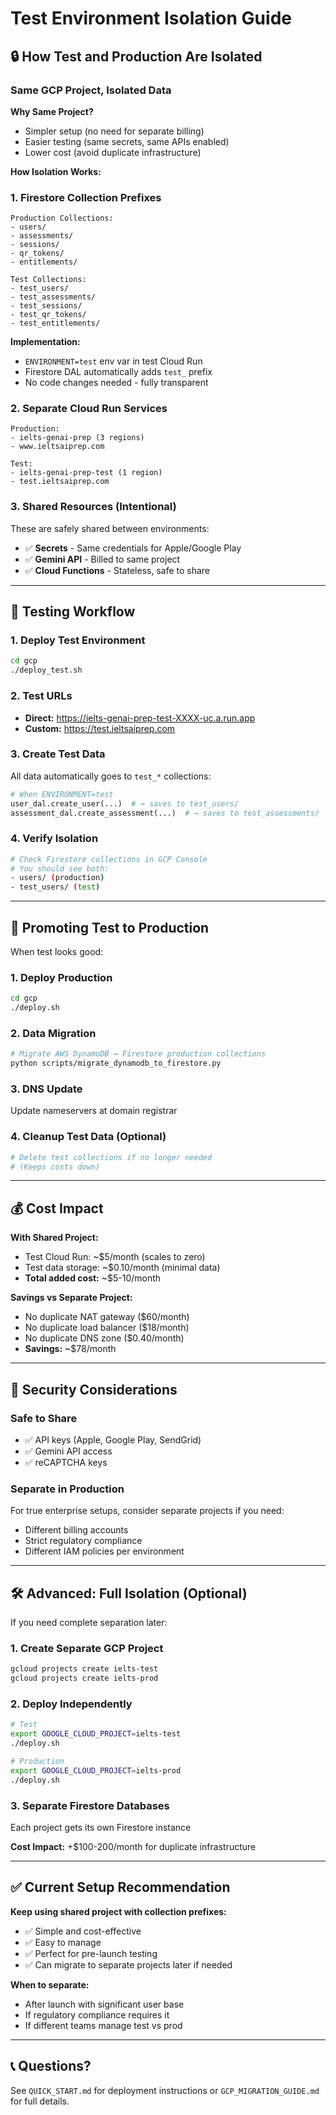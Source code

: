 # Test Environment Isolation Guide

## 🔒 How Test and Production Are Isolated

### Same GCP Project, Isolated Data

**Why Same Project?**
- Simpler setup (no need for separate billing)
- Easier testing (same secrets, same APIs enabled)
- Lower cost (avoid duplicate infrastructure)

**How Isolation Works:**

### 1. **Firestore Collection Prefixes**

```
Production Collections:
- users/
- assessments/
- sessions/
- qr_tokens/
- entitlements/

Test Collections:
- test_users/
- test_assessments/
- test_sessions/
- test_qr_tokens/
- test_entitlements/
```

**Implementation:**
- `ENVIRONMENT=test` env var in test Cloud Run
- Firestore DAL automatically adds `test_` prefix
- No code changes needed - fully transparent

### 2. **Separate Cloud Run Services**

```
Production:
- ielts-genai-prep (3 regions)
- www.ieltsaiprep.com

Test:
- ielts-genai-prep-test (1 region)
- test.ieltsaiprep.com
```

### 3. **Shared Resources (Intentional)**

These are safely shared between environments:
- ✅ **Secrets** - Same credentials for Apple/Google Play
- ✅ **Gemini API** - Billed to same project
- ✅ **Cloud Functions** - Stateless, safe to share

---

## 🧪 Testing Workflow

### 1. Deploy Test Environment
```bash
cd gcp
./deploy_test.sh
```

### 2. Test URLs
- **Direct:** https://ielts-genai-prep-test-XXXX-uc.a.run.app
- **Custom:** https://test.ieltsaiprep.com

### 3. Create Test Data
All data automatically goes to `test_*` collections:
```python
# When ENVIRONMENT=test
user_dal.create_user(...)  # → saves to test_users/
assessment_dal.create_assessment(...)  # → saves to test_assessments/
```

### 4. Verify Isolation
```bash
# Check Firestore collections in GCP Console
# You should see both:
- users/ (production)
- test_users/ (test)
```

---

## 🚀 Promoting Test to Production

When test looks good:

### 1. Deploy Production
```bash
cd gcp
./deploy.sh
```

### 2. Data Migration
```bash
# Migrate AWS DynamoDB → Firestore production collections
python scripts/migrate_dynamodb_to_firestore.py
```

### 3. DNS Update
Update nameservers at domain registrar

### 4. Cleanup Test Data (Optional)
```bash
# Delete test collections if no longer needed
# (Keeps costs down)
```

---

## 💰 Cost Impact

**With Shared Project:**
- Test Cloud Run: ~$5/month (scales to zero)
- Test data storage: ~$0.10/month (minimal data)
- **Total added cost:** ~$5-10/month

**Savings vs Separate Project:**
- No duplicate NAT gateway ($60/month)
- No duplicate load balancer ($18/month)
- No duplicate DNS zone ($0.40/month)
- **Savings:** ~$78/month

---

## 🔐 Security Considerations

### Safe to Share
- ✅ API keys (Apple, Google Play, SendGrid)
- ✅ Gemini API access
- ✅ reCAPTCHA keys

### Separate in Production
For true enterprise setups, consider separate projects if you need:
- Different billing accounts
- Strict regulatory compliance
- Different IAM policies per environment

---

## 🛠 Advanced: Full Isolation (Optional)

If you need complete separation later:

### 1. Create Separate GCP Project
```bash
gcloud projects create ielts-test
gcloud projects create ielts-prod
```

### 2. Deploy Independently
```bash
# Test
export GOOGLE_CLOUD_PROJECT=ielts-test
./deploy.sh

# Production
export GOOGLE_CLOUD_PROJECT=ielts-prod
./deploy.sh
```

### 3. Separate Firestore Databases
Each project gets its own Firestore instance

**Cost Impact:** +$100-200/month for duplicate infrastructure

---

## ✅ Current Setup Recommendation

**Keep using shared project with collection prefixes:**
- ✅ Simple and cost-effective
- ✅ Easy to manage
- ✅ Perfect for pre-launch testing
- ✅ Can migrate to separate projects later if needed

**When to separate:**
- After launch with significant user base
- If regulatory compliance requires it
- If different teams manage test vs prod

---

## 📞 Questions?

See `QUICK_START.md` for deployment instructions or `GCP_MIGRATION_GUIDE.md` for full details.

